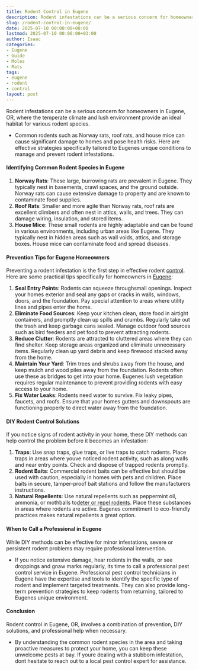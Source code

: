 ```yaml
---
title: Rodent Control in Eugene
description: Rodent infestations can be a serious concern for homeowners in Eugene, OR, where the temperate climate and lush environment provide an ideal habitat for...
slug: /rodent-control-in-eugene/
date: 2025-07-10 00:00:00+00:00
lastmod: 2025-07-10 00:00:00+03:00
author: Isaac
categories:
- Eugene
- Guide
- Moles
- Rats
tags:
- eugene
- rodent
- control
layout: post
---
```

Rodent infestations can be a serious concern for homeowners in Eugene, OR, where the temperate climate and lush environment provide an ideal habitat for various rodent species.
- Common rodents such as Norway rats, roof rats, and house mice can cause significant damage to homes and pose health risks.
Here are effective strategies specifically tailored to Eugenes unique conditions to manage and prevent rodent infestations.
#### Identifying Common Rodent Species in Eugene
1. **Norway Rats**: These large, burrowing rats are prevalent in Eugene. They typically nest in basements, crawl spaces, and the ground outside. Norway rats can cause extensive damage to property and are known to contaminate food supplies.
2. **Roof Rats**: Smaller and more agile than Norway rats, roof rats are excellent climbers and often nest in attics, walls, and trees. They can damage wiring, insulation, and stored items.
3. **House Mice**: These small rodents are highly adaptable and can be found in various environments, including urban areas like Eugene. They typically nest in hidden areas such as wall voids, attics, and storage boxes. House mice can contaminate food and spread diseases.
#### Prevention Tips for Eugene Homeowners
Preventing a rodent infestation is the first step in effective rodent [control](https://pestpolicy.com/rodent-control-in-bellevue/). Here are some practical tips specifically for homeowners in [Eugene](https://pestpolicy.com/hendricks-park/):
1. **Seal Entry Points**: Rodents can squeeze throughsmall openings. Inspect your homes exterior and seal any gaps or cracks in walls, windows, doors, and the foundation. Pay special attention to areas where utility lines and pipes enter the home.
2. **Eliminate Food Sources**: Keep your kitchen clean, store food in airtight containers, and promptly clean up spills and crumbs. Regularly take out the trash and keep garbage cans sealed. Manage outdoor food sources such as bird feeders and pet food to prevent attracting rodents.
3. **Reduce Clutter**: Rodents are attracted to cluttered areas where they can find shelter. Keep storage areas organized and eliminate unnecessary items. Regularly clean up yard debris and keep firewood stacked away from the home.
4. **Maintain Your Yard**: Trim trees and shrubs away from the house, and keep mulch and wood piles away from the foundation. Rodents often use these as bridges to get into your home. Eugenes lush vegetation requires regular maintenance to prevent providing rodents with easy access to your home.
5. **Fix Water Leaks**: Rodents need water to survive. Fix leaky pipes, faucets, and roofs. Ensure that your homes gutters and downspouts are functioning properly to direct water away from the foundation.
#### DIY Rodent Control Solutions
If you notice signs of rodent activity in your home, these DIY methods can help control the problem before it becomes an infestation:
1. **Traps**: Use snap traps, glue traps, or live traps to catch rodents. Place traps in areas where youve noticed rodent activity, such as along walls and near entry points. Check and dispose of trapped rodents promptly.
2. **Rodent Baits**: Commercial rodent baits can be effective but should be used with caution, especially in homes with pets and children. Place baits in secure, tamper-proof bait stations and follow the manufacturers instructions.
3. **Natural Repellents**: Use natural repellents such as peppermint oil, ammonia, or mothballs to[deter or repel rodents](https://pestpolicy.com/best-chipmunk-repellents/). Place these substances in areas where rodents are active. Eugenes commitment to eco-friendly practices makes natural repellents a great option.
#### When to Call a Professional in Eugene
While DIY methods can be effective for minor infestations, severe or persistent rodent problems may require professional intervention.
- If you notice extensive damage, hear rodents in the walls, or see droppings and gnaw marks regularly, its time to call a professional pest control service in Eugene.
Professional pest control technicians in Eugene have the expertise and tools to identify the specific type of rodent and implement targeted treatments. They can also provide long-term prevention strategies to keep rodents from returning, tailored to Eugenes unique environment.
#### Conclusion
Rodent control in Eugene, OR, involves a combination of prevention, DIY solutions, and professional help when necessary.
- By understanding the common rodent species in the area and taking proactive measures to protect your home, you can keep these unwelcome pests at bay.
If youre dealing with a stubborn infestation, dont hesitate to reach out to a local pest control expert for assistance.
